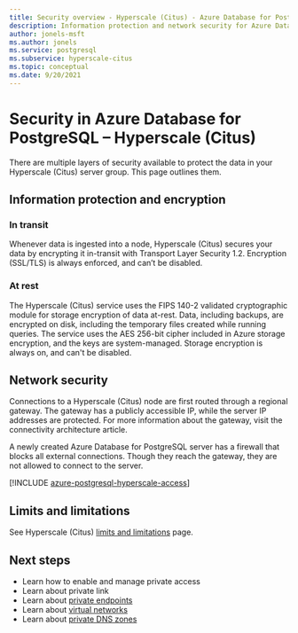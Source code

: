 ```yaml
---
title: Security overview - Hyperscale (Citus) - Azure Database for PostgreSQL
description: Information protection and network security for Azure Database for PostgreSQL - Hyperscale (Citus).
author: jonels-msft
ms.author: jonels
ms.service: postgresql
ms.subservice: hyperscale-citus
ms.topic: conceptual
ms.date: 9/20/2021
---
```


# Security in Azure Database for PostgreSQL – Hyperscale (Citus)

There are multiple layers of security available to protect the data in your
Hyperscale (Citus) server group. This page outlines them.

## Information protection and encryption

### In transit

Whenever data is ingested into a node, Hyperscale (Citus) secures your data by
encrypting it in-transit with Transport Layer Security 1.2. Encryption
(SSL/TLS) is always enforced, and can’t be disabled.

### At rest

The Hyperscale (Citus) service uses the FIPS 140-2 validated cryptographic
module for storage encryption of data at-rest. Data, including backups, are
encrypted on disk, including the temporary files created while running queries.
The service uses the AES 256-bit cipher included in Azure storage encryption,
and the keys are system-managed. Storage encryption is always on, and can't be
disabled.

## Network security

Connections to a Hyperscale (Citus) node are first routed through a regional
gateway. The gateway has a publicly accessible IP, while the server IP
addresses are protected. For more information about the gateway, visit the
connectivity architecture article.

A newly created Azure Database for PostgreSQL server has a firewall that blocks
all external connections. Though they reach the gateway, they are not allowed
to connect to the server.

[!INCLUDE [azure-postgresql-hyperscale-access](../../includes/azure-postgresql-hyperscale-access.md)]

## Limits and limitations

See Hyperscale (Citus) [limits and limitations](concepts-hyperscale-limits.md)
page.

## Next steps

* Learn how to enable and manage private access
* Learn about private link
* Learn about [private
  endpoints](/azure/private-link/private-endpoint-overview)
* Learn about [virtual
  networks](/azure/virtual-network/concepts-and-best-practices)
* Learn about [private DNS zones](/azure/dns/private-dns-overview)
